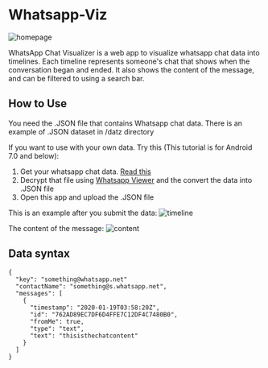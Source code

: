 # Whatsapp-Viz

![homepage](https://user-images.githubusercontent.com/45519704/82487307-6719a900-9b08-11ea-88b2-81d4acab8717.png)

WhatsApp Chat Visualizer is a web app to visualize whatsapp chat data into timelines. Each timeline represents someone's chat that shows when the conversation began and ended. It also shows the content of the message, and can be filtered to using a search bar.

## How to Use

You need the .JSON file that contains Whatsapp chat data. There is an example of .JSON dataset in /datz directory

If you want to use with your own data. Try this (This tutorial is for Android 7.0 and below):
1. Get your whatsapp chat data. [Read this](https://forum.xda-developers.com/showthread.php?t=2770982)
2. Decrypt that file using [Whatsapp Viewer](https://andreas-mausch.de/whatsapp-viewer/) and the convert the data into .JSON file
3. Open this app and upload the .JSON file

This is an example after you submit the data:
![timeline](https://user-images.githubusercontent.com/45519704/82489022-24a59b80-9b0b-11ea-9cf8-b9cf2342ac89.png)

The content of the message:
![content](https://user-images.githubusercontent.com/45519704/82489164-620a2900-9b0b-11ea-9ee2-054da990e94d.png)

## Data syntax

```
{
  "key": "something@whatsapp.net"
  "contactName": "something@s.whatsapp.net",
  "messages": [
    {
      "timestamp": "2020-01-19T03:58:20Z",
      "id": "762AD89EC7DF6D4FFE7C12DF4C7480B0",
      "fromMe": true,
      "type": "text",
      "text": "thisisthechatcontent"
    }
  ]
}
```
